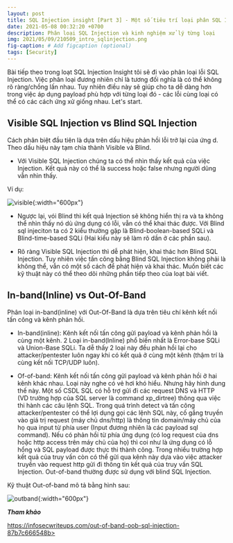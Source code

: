 ```yaml
---
layout: post
title: SQL Injection insight [Part 3] - Một số tiêu trí loại phân SQL Injecion,
date: 2021-05-08 00:32:20 +0700
description: Phân loại SQL Injection và kinh nghiệm xử lý từng loại
img: 2021/05/09/210509_intro_sqlinjection.png
fig-caption: # Add figcaption (optional)
tags: [Security]
---
```


Bài tiếp theo trong loạt SQL Injection Insight tôi sẽ đi vào phân loại lỗi SQL Injection. Việc phân loại đương nhiên chỉ là tương đối nghĩa là có thể không rõ ràng/chồng lấn nhau. Tuy nhiên điều này sẽ giúp cho ta dễ dàng hơn trong việc áp dụng payload phù hợp với từng loại đó - các lỗi cùng loại có thể có các cách ứng xử giống nhau. Let's start.

## Visible SQL Injection vs Blind SQL Injection

Cách phân biệt đầu tiên là dựa trên dấu hiệu phản hồi lỗi trở lại của ứng d. Theo dấu hiệu này tạm chia thành Visible và Blind. 

* Với Visible SQL Injection chúng ta có thể nhìn thấy kết quả của việc Injection. Kết quả này có thể là success hoặc false nhưng người dũng vẫn nhìn thấy.

Ví dụ: 

![visible]( {{site.url}}/assets/img/2021/05/09/210509_visible_sql.JPG){:width="600px"}

* Ngược lại, vói Blind thì kết quả Injection sẽ không hiển thị ra và ta không thể nhìn thấy nó dù ứng dụng có lỗi, vẫn có thể khai thác được. Với Blind sql injeciton ta có 2 kiểu thường gặp là Blind-boolean-based SQLi và Blind-time-based SQLi (Hai kiểu này sẽ làm rõ dần ở các phần sau).

* Rõ ràng Visible SQL Injection thì dễ phát hiện, khai thác hơn Blind SQL Injection. Tuy nhiên việc tấn công bằng Blind SQL Injection không phải là không thể, vẫn có một số cách để phát hiện và khai thác. Muốn biết các kỹ thuật này có thể theo dõi những phần tiếp theo của loạt bài viết.

## In-band(Inline) vs Out-Of-Band

Phân loại in-band(inline) với Out-Of-Band là dựa trên tiêu chí kênh kết nối tấn công và kênh phản hồi. 

* In-band(inline): Kênh kết nối tấn công gửi payload và kênh phản hồi là cùng một kênh. 2 Loại in-band(Inline) phổ biến nhất là Error-base SQLi và Union-Base SQLi. Ta dễ thấy 2 loại này đều phản hồi lại cho attacker/pentester luôn ngay khi có kết quả ở cùng một kênh (thậm trí là cùng kết nối TCP/UDP luôn).

* Of-of-band: Kênh kết nối tấn công gửi payload và kênh phản hồi ở hai kênh khác nhau. Loại này nghe có vẻ hơi khó hiểu. Nhưng hãy hình dung thế này. Một số CSDL SQL có hỗ trợ gửi đi các request DNS và HTTP (VD trường hợp của SQL server là command xp_dirtree) thông qua việc thi hành các câu lệnh SQL. Trong quá trình detect và tấn công attacker/pentester có thể lợi dụng gọi các lệnh SQL này, cố gắng truyền vào giá trị request (máy chủ dns/http) là thông tin domain/máy chủ của họ qua input từ phía user (Input đương nhiên là các payload sql command). Nếu có phản hồi từ phía ứng dụng (có log request của dns hoặc http access trên máy chủ của họ) thì coi như là ứng dụng có lỗ hổng và SQL payload được thực thi thành công. Trong nhiều trường hợp kết quả của truy vấn còn có thể gửi qua kênh này dựa vào việc attacker truyền vào request http gửi đi thông tin kết quả của truy vấn SQL Injection. Out-of-band thường được sử dụng với blind SQL Injection.

Kỹ thuật Out-of-band mô tả bằng hình sau:

![outband]( {{site.url}}/assets/img/2021/05/09/210509_out_band.jpeg){:width="600px"}



***Tham khảo***

https://infosecwriteups.com/out-of-band-oob-sql-injection-87b7c666548b>







